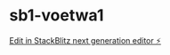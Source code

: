 # sb1-voetwa1

[Edit in StackBlitz next generation editor ⚡️](https://stackblitz.com/~/github.com/pepe004/sb1-voetwa1)
